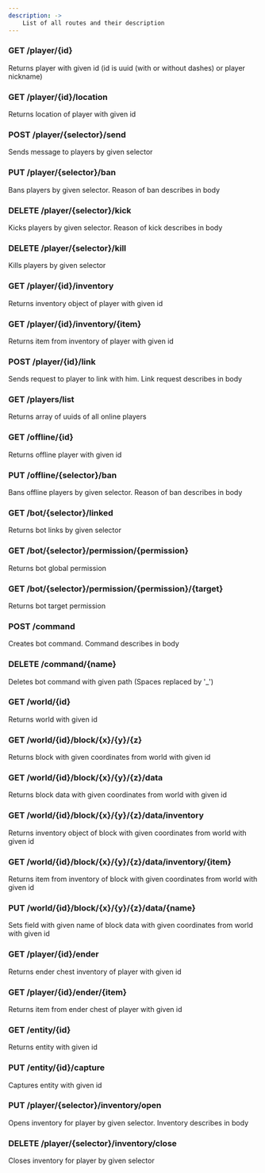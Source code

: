 ```yaml
---
description: ->
    List of all routes and their description
---
```


### GET /player/{id}

Returns player with given id (id is uuid (with or without dashes) or player nickname)

### GET /player/{id}/location

Returns location of player with given id

### POST /player/{selector}/send

Sends message to players by given selector

### PUT /player/{selector}/ban

Bans players by given selector. Reason of ban describes in body

### DELETE /player/{selector}/kick

Kicks players by given selector. Reason of kick describes in body

### DELETE /player/{selector}/kill

Kills players by given selector

### GET /player/{id}/inventory

Returns inventory object of player with given id

### GET /player/{id}/inventory/{item}

Returns item from inventory of player with given id

### POST /player/{id}/link

Sends request to player to link with him. Link request describes in body

### GET /players/list

Returns array of uuids of all online players

### GET /offline/{id}

Returns offline player with given id

### PUT /offline/{selector}/ban

Bans offline players by given selector. Reason of ban describes in body

### GET /bot/{selector}/linked

Returns bot links by given selector

### GET /bot/{selector}/permission/{permission}

Returns bot global permission

### GET /bot/{selector}/permission/{permission}/{target}

Returns bot target permission

### POST /command

Creates bot command. Command describes in body

### DELETE /command/{name}

Deletes bot command with given path (Spaces replaced by '_')

### GET /world/{id}

Returns world with given id

### GET /world/{id}/block/{x}/{y}/{z}

Returns block with given coordinates from world with given id

### GET /world/{id}/block/{x}/{y}/{z}/data

Returns block data with given coordinates from world with given id

### GET /world/{id}/block/{x}/{y}/{z}/data/inventory

Returns inventory object of block with given coordinates from world with given id

### GET /world/{id}/block/{x}/{y}/{z}/data/inventory/{item}

Returns item from inventory of block with given coordinates from world with given id

### PUT /world/{id}/block/{x}/{y}/{z}/data/{name}

Sets field with given name of block data with given coordinates from world with given id

### GET /player/{id}/ender

Returns ender chest inventory of player with given id

### GET /player/{id}/ender/{item}

Returns item from ender chest of player with given id

### GET /entity/{id}

Returns entity with given id

### PUT /entity/{id}/capture

Captures entity with given id

### PUT /player/{selector}/inventory/open

Opens inventory for player by given selector. Inventory describes in body

### DELETE /player/{selector}/inventory/close

Closes inventory for player by given selector